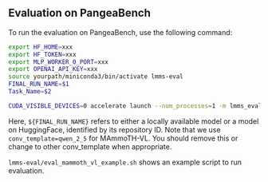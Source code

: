 ## Evaluation on PangeaBench

To run the evaluation on PangeaBench, use the following command:

```bash
export HF_HOME=xxx
export HF_TOKEN=xxx
export MLP_WORKER_0_PORT=xxx 
export OPENAI_API_KEY=xxx
source yourpath/miniconda3/bin/activate lmms-eval
FINAL_RUN_NAME=$1
Task_Name=$2

CUDA_VISIBLE_DEVICES=0 accelerate launch --num_processes=1 -m lmms_eval --model llava_onevision --model_args pretrained=${FINAL_RUN_NAME},conv_template=qwen_2_5,model_name=llava_qwen --tasks mmmu_val --batch_size 1 --log_samples --log_samples_suffix ${Task_Name} --output_path xxx
```

Here, `${FINAL_RUN_NAME}` refers to either a locally available model or a model on HuggingFace, identified by its repository ID. Note that we use `conv_template=qwen_2_5` for MAmmoTH-VL. You should remove this or change to other conv_template when appropriate.

`lmms-eval/eval_mammoth_vl_example.sh` shows an example script to run evaluation.